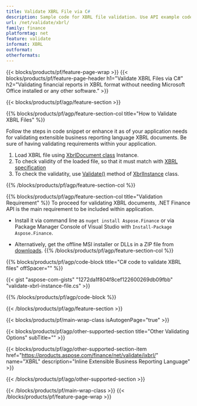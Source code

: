 ```yaml
---
title: Validate XBRL File via C#
description: Sample code for XBRL file validation. Use API example code to validate batch XBRL files within .NET based applications. 
url: /net/validate/xbrl/
family: finance
platformtag: net
feature: validate
informat: XBRL
outformat: 
otherformats: 
---
```

{{< blocks/products/pf/feature-page-wrap >}}
{{< blocks/products/pf/feature-page-header h1="Validate XBRL Files via C#" h2="Validating financial reports in XBRL format without needing Microsoft Office installed or any other software." >}}

{{< blocks/products/pf/agp/feature-section >}}

{{% blocks/products/pf/agp/feature-section-col title="How to Validate XBRL Files" %}}

Follow the steps in code snippet or enhance it as of your application needs for validating extensible business reporting language XBRL documents. Be sure of having validating requirements within your application.

1. Load XBRL file using [XbrlDocument class](https://apireference.aspose.com/finance/net/aspose.finance.xbrl/xbrldocument) Instance.
1. To check validity of the loaded file, so that it must match with [XBRL specification](http://www.xbrl.org/specification/inlinexbrl-part1/rec-2013-11-18/inlinexbrl-part1-rec-2013-11-18.html)
1. To check the validatity, use [Validate()](https://apireference.aspose.com/finance/net/aspose.finance.xbrl/xbrlinstance/methods/validate) method of [XbrlInstance](https://apireference.aspose.com/finance/net/aspose.finance.xbrl/xbrlinstance) class.

{{% /blocks/products/pf/agp/feature-section-col %}}

{{% blocks/products/pf/agp/feature-section-col title="Validation Requirement" %}}
To proceed for validating XBRL documents, .NET Finance API is the main requirement to be included within application. 
- Install it via command line as ```nuget install Aspose.Finance``` or via Package Manager Console of Visual Studio with ```Install-Package Aspose.Finance```.

- Alternatively, get the offline MSI installer or DLLs in a ZIP file from [downloads](https://downloads.aspose.com/finance/net).
{{% /blocks/products/pf/agp/feature-section-col %}}

{{% blocks/products/pf/agp/code-block title="C# code to validate XBRL files" offSpacer="" %}}

{{< gist "aspose-com-gists" "1272da1f804f8cef122600269db09fbb" "validate-xbrl-instance-file.cs" >}}

{{% /blocks/products/pf/agp/code-block %}}

{{< /blocks/products/pf/agp/feature-section >}}

{{< blocks/products/pf/main-wrap-class isAutogenPage="true" >}}

{{< blocks/products/pf/agp/other-supported-section title="Other Validating Options" subTitle="" >}}

{{< blocks/products/pf/agp/other-supported-section-item href="https://products.aspose.com/finance/net/validate/ixbrl/" name="XBRL" description="Inline Extensible Business Reporting Language" >}}

{{< /blocks/products/pf/agp/other-supported-section >}}

{{< /blocks/products/pf/main-wrap-class >}}
{{< /blocks/products/pf/feature-page-wrap >}}